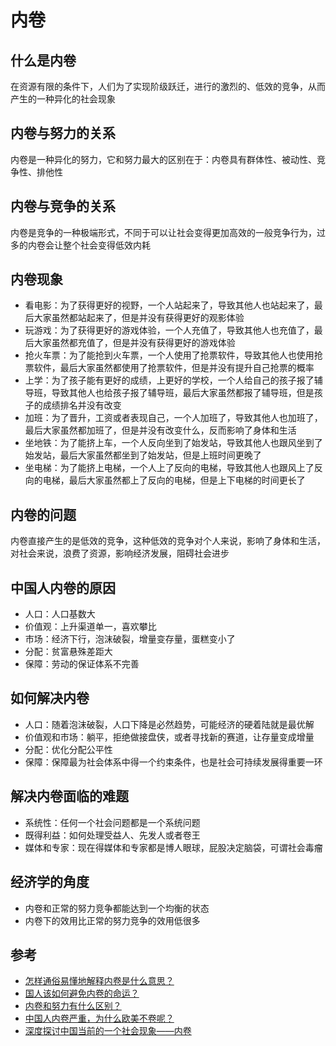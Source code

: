 # 内卷

## 什么是内卷

在资源有限的条件下，人们为了实现阶级跃迁，进行的激烈的、低效的竞争，从而产生的一种异化的社会现象

## 内卷与努力的关系

内卷是一种异化的努力，它和努力最大的区别在于：内卷具有群体性、被动性、竞争性、排他性

## 内卷与竞争的关系

内卷是竞争的一种极端形式，不同于可以让社会变得更加高效的一般竞争行为，过多的内卷会让整个社会变得低效内耗

## 内卷现象

- 看电影：为了获得更好的视野，一个人站起来了，导致其他人也站起来了，最后大家虽然都站起来了，但是并没有获得更好的观影体验
- 玩游戏：为了获得更好的游戏体验，一个人充值了，导致其他人也充值了，最后大家虽然都充值了，但是并没有获得更好的游戏体验
- 抢火车票：为了能抢到火车票，一个人使用了抢票软件，导致其他人也使用抢票软件，最后大家虽然都使用了抢票软件，但是并没有提升自己抢票的概率
- 上学：为了孩子能有更好的成绩，上更好的学校，一个人给自己的孩子报了辅导班，导致其他人也给孩子报了辅导班，最后大家虽然都报了辅导班，但是孩子的成绩排名并没有改变
- 加班：为了晋升，工资或者表现自己，一个人加班了，导致其他人也加班了，最后大家虽然都加班了，但是并没有改变什么，反而影响了身体和生活
- 坐地铁：为了能挤上车，一个人反向坐到了始发站，导致其他人也跟风坐到了始发站，最后大家虽然都坐到了始发站，但是上班时间更晚了
- 坐电梯：为了能挤上电梯，一个人上了反向的电梯，导致其他人也跟风上了反向的电梯，最后大家虽然都上了反向的电梯，但是上下电梯的时间更长了

## 内卷的问题

内卷直接产生的是低效的竞争，这种低效的竞争对个人来说，影响了身体和生活，对社会来说，浪费了资源，影响经济发展，阻碍社会进步

## 中国人内卷的原因

- 人口：人口基数大
- 价值观：上升渠道单一，喜欢攀比
- 市场：经济下行，泡沫破裂，增量变存量，蛋糕变小了
- 分配：贫富悬殊差距大
- 保障：劳动的保证体系不完善

## 如何解决内卷

- 人口：随着泡沫破裂，人口下降是必然趋势，可能经济的硬着陆就是最优解
- 价值观和市场：躺平，拒绝做接盘侠，或者寻找新的赛道，让存量变成增量
- 分配：优化分配公平性
- 保障：保障最为社会体系中得一个约束条件，也是社会可持续发展得重要一环

## 解决内卷面临的难题

- 系统性：任何一个社会问题都是一个系统问题
- 既得利益：如何处理受益人、先发人或者卷王
- 媒体和专家：现在得媒体和专家都是博人眼球，屁股决定脑袋，可谓社会毒瘤

## 经济学的角度

- 内卷和正常的努力竞争都能达到一个均衡的状态
- 内卷下的效用比正常的努力竞争的效用低很多

## 参考

- [怎样通俗易懂地解释内卷是什么意思？](https://www.zhihu.com/question/390115434/answer/1340801752)
- [国人该如何避免内卷的命运？](https://zhuanlan.zhihu.com/p/256334683)
- [内卷和努力有什么区别？](https://zhuanlan.zhihu.com/p/410443021)
- [中国人内卷严重，为什么欧美不卷呢？](https://zhuanlan.zhihu.com/p/677656550)
- [深度探讨中国当前的一个社会现象——内卷](https://zhuanlan.zhihu.com/p/662139843)